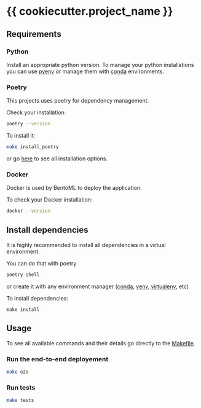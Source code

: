 # {{ cookiecutter.project_name }}

## Requirements

### Python

Install an appropriate python version.
To manage your python installations you can use [pyenv](https://github.com/pyenv/pyenv) or manage them with [conda](https://docs.conda.io/en/latest/) environments.

### Poetry

This projects uses poetry for dependency management.

Check your installation:

```bash
poetry --version
```

To install it:

```bash
make install_poetry
```

or go [here](https://python-poetry.org/docs/#installing-with-the-official-installer) to see all installation options.

### Docker

Docker is used by BentoML to deploy the application.

To check your Docker installation:

```bash
docker --version
```

## Install dependencies

It is highly recommended to install all dependencies in a virtual environment.

You can do that with poetry

```bash
poetry shell
```

or create it with any environment manager ([conda](https://docs.conda.io/en/latest/), [venv](https://docs.python.org/3/library/venv.html), [virtualenv](https://virtualenv.pypa.io/en/latest/), etc)

To install dependencies:

```
make install
```

## Usage

To see all available commands and their details go directly to the [Makefile](Makefile).

### Run the end-to-end deployement

```bash
make e2e
```

### Run tests

```bash
make tests
```
